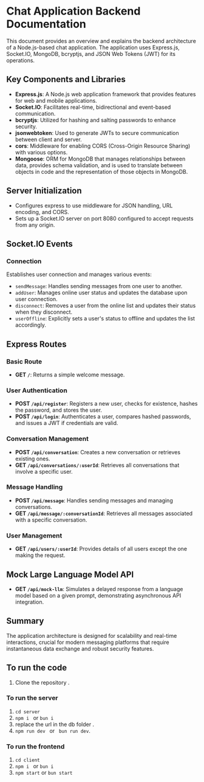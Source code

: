 # Chat Application Backend Documentation

This document provides an overview and explains the backend architecture of a Node.js-based chat application. The application uses Express.js, Socket.IO, MongoDB, bcryptjs, and JSON Web Tokens (JWT) for its operations.

## Key Components and Libraries

- **Express.js**: A Node.js web application framework that provides features for web and mobile applications.
- **Socket.IO**: Facilitates real-time, bidirectional and event-based communication.
- **bcryptjs**: Utilized for hashing and salting passwords to enhance security.
- **jsonwebtoken**: Used to generate JWTs to secure communication between client and server.
- **cors**: Middleware for enabling CORS (Cross-Origin Resource Sharing) with various options.
- **Mongoose**: ORM for MongoDB that manages relationships between data, provides schema validation, and is used to translate between objects in code and the representation of those objects in MongoDB.

## Server Initialization

- Configures express to use middleware for JSON handling, URL encoding, and CORS.
- Sets up a Socket.IO server on port 8080 configured to accept requests from any origin.

## Socket.IO Events

### Connection

Establishes user connection and manages various events:

- `sendMessage`: Handles sending messages from one user to another.
- `addUser`: Manages online user status and updates the database upon user connection.
- `disconnect`: Removes a user from the online list and updates their status when they disconnect.
- `userOffline`: Explicitly sets a user's status to offline and updates the list accordingly.

## Express Routes

### Basic Route

- **GET `/`**: Returns a simple welcome message.

### User Authentication

- **POST `/api/register`**: Registers a new user, checks for existence, hashes the password, and stores the user.
- **POST `/api/login`**: Authenticates a user, compares hashed passwords, and issues a JWT if credentials are valid.

### Conversation Management

- **POST `/api/conversation`**: Creates a new conversation or retrieves existing ones.
- **GET `/api/conversations/:userId`**: Retrieves all conversations that involve a specific user.

### Message Handling

- **POST `/api/message`**: Handles sending messages and managing conversations.
- **GET `/api/message/:conversationId`**: Retrieves all messages associated with a specific conversation.

### User Management

- **GET `/api/users/:userId`**: Provides details of all users except the one making the request.

## Mock Large Language Model API

- **GET `/api/mock-llm`**: Simulates a delayed response from a language model based on a given prompt, demonstrating asynchronous API integration.

## Summary

The application architecture is designed for scalability and real-time interactions, crucial for modern messaging platforms that require instantaneous data exchange and robust security features.

## To run the code 

1. Clone the repository .

### To run the server 
1. `cd server`
2. `npm i ` or `bun i `
3.  replace the url in the db folder .
4.  `npm run dev ` or ` bun run dev`.

### To run the frontend 
1. `cd client`
2. `npm i ` or `bun i `
3. `npm start` or `bun start` 
 
 
